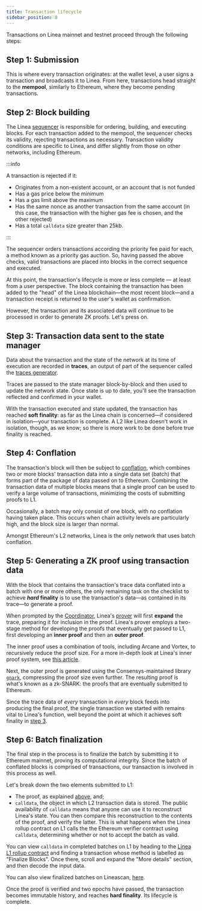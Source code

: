 ```yaml
---
title: Transaction lifecycle
sidebar_position: 8
---
```


Transactions on Linea mainnet and testnet proceed through the following steps:

## Step 1: Submission

This is where every transaction originates: at the wallet level, a user signs a transaction and broadcasts it to Linea. From here, transactions head straight to the **mempool**, similarly to Ethereum, where they become pending transactions.

## Step 2: Block building

The Linea [sequencer](./sequencer) is responsible for ordering, building, and executing blocks. For each transaction added to the mempool, the sequencer checks its validity, rejecting transactions as necessary. Transaction validity conditions are specific to Linea, and differ slightly from those on other networks, including Ethereum.

:::info

A transaction is rejected if it:

- Originates from a non-existent account, or an account that is not funded
- Has a gas price below the minimum
- Has a gas limit above the maximum
- Has the same nonce as another transaction from the same account (in this case, the transaction with the higher gas fee is chosen, and the other rejected)
- Has a total `calldata` size greater than 25kb.

:::

The sequencer orders transactions according the priority fee paid for each, a method known as a priority gas auction. So, having passed the above checks, valid transactions are placed into blocks in the correct sequence and executed.

At this point, the transaction's lifecycle is more or less complete — at least from a user perspective. The block containing the transaction has been added to the "head" of the Linea blockchain—the most recent block—and a transaction receipt is returned to the user's wallet as confirmation.

However, the transaction and its associated data will continue to be processed in order to generate ZK proofs. Let's press on.

## Step 3: Transaction data sent to the state manager

Data about the transaction and the state of the network at its time of execution are recorded in **traces**, an output of part of the sequencer called the [traces generator](./sequencer/traces-generator.md).  

Traces are passed to the state manager block-by-block and then used to update the network state. Once state is up to date, you'll see the transaction reflected and confirmed in your wallet.

With the transaction executed and state updated, the transaction has reached **soft finality**: as far as the Linea chain is concerned—if considered in isolation—your transaction is complete. A L2 like Linea doesn't work in isolation, though, as we know; so there is more work to be done before true finality is reached.

## Step 4: Conflation

The transaction's block will then be subject to [conflation](./sequencer/conflation.md), which combines two or more blocks' transaction data into a single data set (batch) that forms part of the package of data passed on to Ethereum. Combining the transaction data of multiple blocks means that a single proof can be used to verify a large volume of transactions, minimizing the costs of submitting proofs to L1.

Occasionally, a batch may only consist of one block, with no conflation having taken place. This occurs when chain activity levels are particularly high, and the block size is larger than normal.

Amongst Ethereum's L2 networks, Linea is the only network that uses batch conflation.

## Step 5: Generating a ZK proof using transaction data

With the block that contains the transaction's trace data conflated into a batch with one or more others, the only remaining task on the checklist to achieve **_hard_ finality** is to use the transaction's data—as contained in its trace—to generate a proof.

When prompted by the [Coordinator](./coordinator), Linea's [prover](./trace-expansion-proving) will first **expand** the trace, preparing it for inclusion in the proof. Linea's prover employs a two-stage method for developing the proofs that eventually get passed to L1, first developing an **inner proof** and then an **outer proof**.

The inner proof uses a combination of tools, including Arcane and Vortex, to recursively reduce the proof size. For a more in-depth look at Linea's inner proof system, see [this article](https://mirror.xyz/lineaecosystem.eth/J8TohEE6CM3p3hkSkkL1vyngqipqc-tygXzgXO8ducw).

Next, the outer proof is generated using the Consensys-maintained library [`gnark`](https://docs.gnark.consensys.net/), compressing the proof size even further. The resulting proof is what's known as a zk-SNARK: the proofs that are eventually submitted to Ethereum.

Since the trace data of _every_ transaction in _every_ block feeds into producing the final proof, the single transaction we started with remains vital to Linea's function, well beyond the point at which it achieves soft finality in [step 3](#step-3-transaction-data-sent-to-the-state-manager).

## Step 6: Batch finalization

The final step in the process is to finalize the batch by submitting it to Ethereum mainnet, proving its computational integrity. Since the batch of conflated blocks is comprised of transactions, our transaction is involved in this process as well.

Let's break down the two elements submitted to L1:

- The proof, as explained [above](#step-5-generating-a-zk-proof-using-transaction-data), and;
- `calldata`, the object in which L2 transaction data is stored. The public availability of `calldata` means that anyone can use it to reconstruct Linea's state. You can then compare this reconstruction to the contents of the proof, and verify the latter. This is what happens when the Linea rollup contract on L1 calls the the Ethereum verifier contract using `calldata`, determining whether or not to accept the batch as valid.

You can view `calldata` in completed batches on L1 by heading to the [Linea L1 rollup contract](https://etherscan.io/address/0xd19d4b5d358258f05d7b411e21a1460d11b0876f) and finding a transaction whose method is labelled as "Finalize Blocks". Once there, scroll and expand the "More details" section, and then decode the input data.

You can also view finalized batches on Lineascan, [here](https://lineascan.build/batches).

Once the proof is verified and two epochs have passed, the transaction becomes immutable history, and reaches **hard finality**. Its lifecycle is complete.
